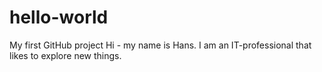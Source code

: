 # hello-world
My first GitHub project
Hi - my name is Hans. I am an IT-professional that likes to explore new things.
